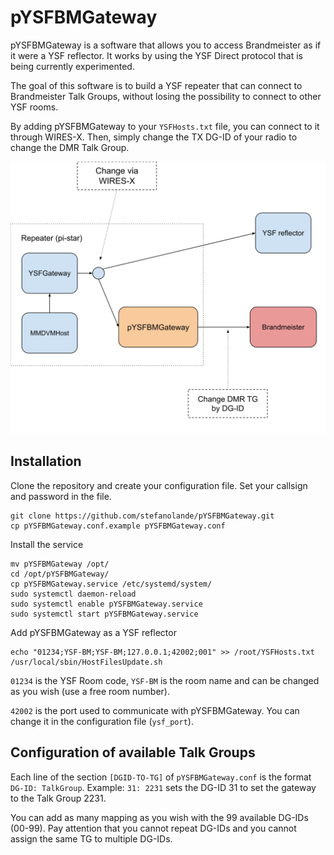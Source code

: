 # pYSFBMGateway

pYSFBMGateway is a software that allows you to access Brandmeister as if it were a YSF reflector.
It works by using the YSF Direct protocol that is being currently experimented.

The goal of this software is to build a YSF repeater that can connect to Brandmeister Talk Groups, 
without losing the possibility to connect to other YSF rooms.

By adding pYSFBMGateway to your `YSFHosts.txt` file, you can connect to it through WIRES-X.
Then, simply change the TX DG-ID of your radio to change the DMR Talk Group.

![Network diagram](./images/diagram.svg)


## Installation

Clone the repository and create your configuration file. Set your callsign and password in the file.

```
git clone https://github.com/stefanolande/pYSFBMGateway.git
cp pYSFBMGateway.conf.example pYSFBMGateway.conf
```

Install the service 

```
mv pYSFBMGateway /opt/
cd /opt/pYSFBMGateway/
cp pYSFBMGateway.service /etc/systemd/system/
sudo systemctl daemon-reload
sudo systemctl enable pYSFBMGateway.service
sudo systemctl start pYSFBMGateway.service
```

Add pYSFBMGateway as a YSF reflector

```
echo "01234;YSF-BM;YSF-BM;127.0.0.1;42002;001" >> /root/YSFHosts.txt
/usr/local/sbin/HostFilesUpdate.sh
```

`01234` is the YSF Room code, `YSF-BM` is the room name and can be changed as you wish (use a free room number).

`42002` is the port used to communicate with pYSFBMGateway. You can change it in the configuration file (`ysf_port`).

## Configuration of available Talk Groups

Each line of  the section `[DGID-TO-TG]` of `pYSFBMGateway.conf` is the format `DG-ID: TalkGroup`.
Example: `31: 2231` sets the DG-ID 31 to set the gateway to the Talk Group 2231.

You can add as many mapping as you wish with the 99 available DG-IDs (00-99). 
Pay attention that you cannot repeat DG-IDs and you cannot assign the same TG to multiple DG-IDs.
